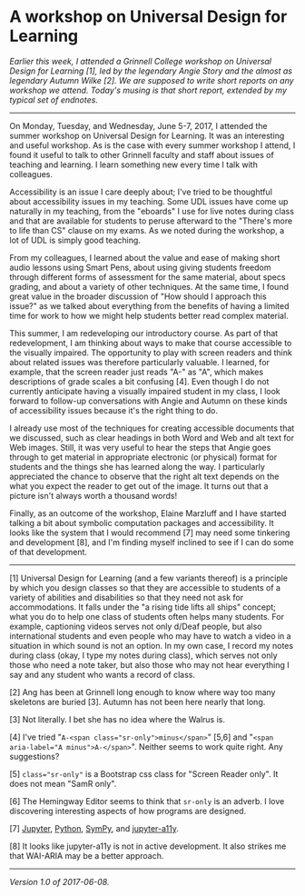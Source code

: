 A workshop on Universal Design for Learning
===========================================

*Earlier this week, I attended a Grinnell College workshop on Universal
Design for Learning [1], led by the legendary Angie Story and the almost
as legendary Autumn Wilke [2].  We are supposed to write short reports on
any workshop we attend.  Today's musing is that short report, extended
by my typical set of endnotes.*

---

On Monday, Tuesday, and Wednesday, June 5-7, 2017, I attended the summer
workshop on Universal Design for Learning.  It was an interesting and
useful workshop.  As is the case with every summer workshop I attend,
I found it useful to talk to other Grinnell faculty and staff about
issues of teaching and learning.  I learn something new every time I
talk with colleagues.

Accessibility is an issue I care deeply about; I've tried to be thoughtful
about accessibility issues in my teaching.  Some UDL issues have come up
naturally in my teaching, from the "eboards" I use for live notes during
class and that are available for students to peruse afterward to the
"There's more to life than CS" clause on my exams.  As we noted during
the workshop, a lot of UDL is simply good teaching.

From my colleagues, I learned about the value and ease of making short
audio lessons using Smart Pens, about using giving students freedom
through different forms of assessment for the same material, about
specs grading, and about a variety of other techniques.  At the same 
time, I found great value in the broader discussion of "How should I
approach this issue?" as we talked about everything from the benefits
of having a limited time for work to how we might help students better
read complex material.

This summer, I am redeveloping our introductory course.  As part of that
redevelopment, I am thinking about ways to make that course accessible
to the visually impaired.  The opportunity to play with screen readers
and think about related issues was therefore particularly valuable.
I learned, for example, that the screen reader just reads "A-" as "A",
which makes descriptions of grade scales a bit confusing [4].  Even though
I do not currently anticipate having a visually impaired student in my
class, I look forward to follow-up conversations with Angie and Autumn on
these kinds of accessibility issues because it's the right thing to do.

I already use most of the techniques for creating accessible documents
that we discussed, such as clear headings in both Word and Web and alt
text for Web images.  Still, it was very useful to hear the steps that
Angie goes through to get material in appropriate electronic (or physical)
format for students and the things she has learned along the way.  I
particularly appreciated the chance to observe that the right alt text
depends on the what you expect the reader to get out of the image.  It
turns out that a picture isn't always worth a thousand words!

Finally, as an outcome of the workshop, Elaine Marzluff and I have started
talking a bit about symbolic computation packages and accessibility.
It looks like the system that I would recommend [7] may need some
tinkering and development [8], and I'm finding myself inclined to see
if I can do some of that development.

---

[1] Universal Design for Learning (and a few variants thereof) is a
principle by which you design classes so that they are accessible to
students of a variety of abilities and disabilities so that they need
not ask for accommodations.  It falls under the "a rising tide lifts
all ships" concept; what you do to help one class of students often helps
many students.  For example, captioning videos serves not only d/Deaf
people, but also international students and even people who may have to
watch a video in a situation in which sound is not an option.  In my own
case, I record my notes during class (okay, I type my notes during class),
which serves not only those who need a note taker, but also those who may
not hear everything I say and any student who wants a record of class.

[2] Ang has been at Grinnell long enough to know where way too many
skeletons are buried [3].  Autumn has not been here nearly that long.

[3] Not literally.  I bet she has no idea where the Walrus is.

[4] I've tried "`A-<span class="sr-only">minus</span>`" [5,6] and
"`<span aria-label="A minus">A-</span>`".  Neither seems to work
quite right.  Any suggestions?

[5] `class="sr-only"` is a Bootstrap css class for "Screen Reader
only".  It does not mean "SamR only".

[6] The Hemingway Editor seems to think that `sr-only` is an adverb.
I love discovering interesting aspects of how programs are designed.

[7] [Jupyter](http://jupyter.org/), [Python](https://www.python.org/),
[SymPy](http://www.sympy.org/en/index.html), and
[jupyter-a11y](http://jameslmartin.github.io/jupyter-a11y/).

[8] It looks like jupyter-a11y is not in active development.  It also
strikes me that WAI-ARIA may be a better approach.

---

*Version 1.0 of 2017-06-08.*
